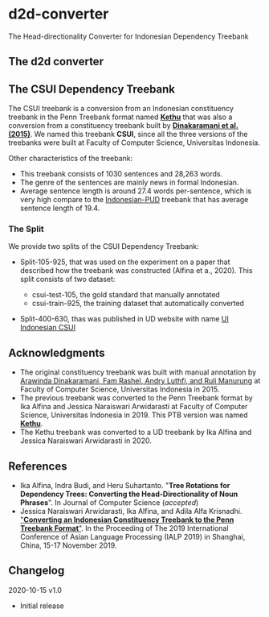 # d2d-converter
The Head-directionality Converter for Indonesian Dependency Treebank

## The d2d converter


## The CSUI Dependency Treebank

The CSUI treebank is a conversion from an Indonesian constituency treebank in the Penn Treebank format named [**Kethu**](https://github.com/ialfina/kethu) that was also a conversion from a constituency treebank built by [**Dinakaramani et al. (2015)**](https://github.com/famrashel/idn-treebank). 
We named this treebank **CSUI**, since all the three versions of the treebanks were built at Faculty of Computer Science, Universitas Indonesia.

Other characteristics of the treebank:
* This treebank consists of 1030 sentences and 28,263 words.
* The genre of the sentences are mainly news in formal Indonesian. 
* Average sentence length is around 27.4 words per-sentence, which is very high compare to the [Indonesian-PUD](https://github.com/UniversalDependencies/UD_Indonesian-PUD) treebank that has average sentence length of 19.4.


### The Split
We provide two splits of the CSUI Dependency Treebank:
* Split-105-925, that was used on the experiment on a paper that described how the treebank was constructed (Alfina et a., 2020). This split consists of two dataset:
  * csui-test-105, the gold standard that manually annotated
  * csui-train-925, the training dataset that automatically converted 
  
* Split-400-630, thas was published in UD website with name [UI Indonesian CSUI](https://github.com/UniversalDependencies/UD_Indonesian-CSUI)



## Acknowledgments

* The original constituency treebank was built with manual annotation by [Arawinda Dinakaramani, Fam Rashel, Andry Luthfi, and Ruli Manurung](https://github.com/famrashel/idn-treebank) at Faculty of Computer Science, Universitas Indonesia in 2015.
* The previous treebank was converted to the Penn Treebank format by Ika Alfina and Jessica Naraiswari Arwidarasti at Faculty of Computer Science, Universitas Indonesia in 2019. This PTB version was named [**Kethu**](https://github.com/ialfina/kethu).
* The Kethu treebank was converted to a UD treebank by Ika Alfina and Jessica Naraiswari Arwidarasti in 2020.

## References
* Ika Alfina, Indra Budi, and Heru Suhartanto. "**Tree Rotations for Dependency Trees: Converting the Head-Directionality of Noun Phrases**". In Journal of Computer Science (_accepted_)
* Jessica Naraiswari Arwidarasti, Ika Alfina, and Adila Alfa Krisnadhi. ["**Converting an Indonesian Constituency Treebank to the Penn Treebank Format**"](https://ieeexplore.ieee.org/abstract/document/9037723). In the Proceeding of The 2019 International Conference of Asian Language Processing (IALP 2019) in Shanghai, China, 15-17 November 2019. 


## Changelog

2020-10-15 v1.0
* Initial release 

